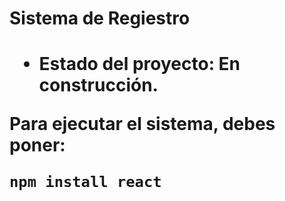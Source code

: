 <h1> Sistema de Regiestro<h1>

- Estado del proyecto: En construcción.

Para ejecutar el sistema, debes poner: 

```npm install react```

